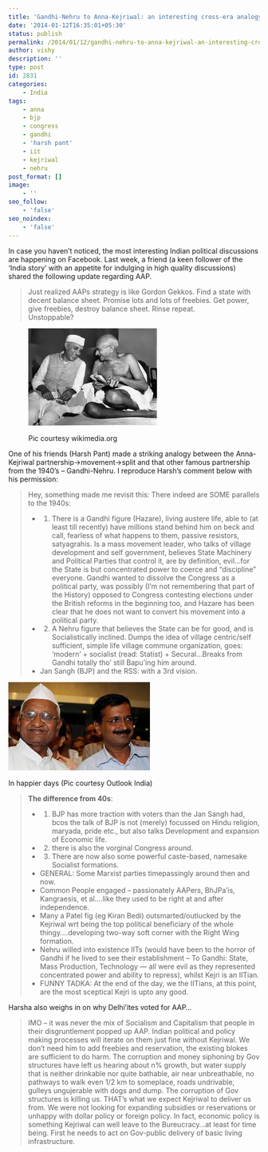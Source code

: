 ```yaml
---
title: 'Gandhi-Nehru to Anna-Kejriwal: an interesting cross-era analogy'
date: '2014-01-12T16:35:01+05:30'
status: publish
permalink: /2014/01/12/gandhi-nehru-to-anna-kejriwal-an-interesting-cross-era-analogy
author: vishy
description: ''
type: post
id: 2831
categories: 
    - India
tags:
    - anna
    - bjp
    - congress
    - gandhi
    - 'harsh pant'
    - iit
    - kejriwal
    - nehru
post_format: []
image:
    - ''
seo_follow:
    - 'false'
seo_noindex:
    - 'false'
---
```

In case you haven’t noticed, the most interesting Indian political discussions are happening on Facebook. Last week, a friend (a keen follower of the ‘India story’ with an appetite for indulging in high quality discussions) shared the following update regarding AAP.

> Just realized AAPs strategy is like Gordon Gekkos. Find a state with decent balance sheet. Promise lots and lots of freebies. Get power, give freebies, destroy balance sheet. Rinse repeat.  
> Unstoppable?

<figure aria-describedby="caption-attachment-2833" class="wp-caption alignleft" id="attachment_2833" style="width: 258px">

[![Pic courtesy wikimedia.org](../../../../uploads/2014/01/nehru_gandhi_wikimedia_org.jpg)](http://www.ulaar.com/wp-content/uploads/2014/01/nehru_gandhi_wikimedia_org.jpg)<figcaption class="wp-caption-text" id="caption-attachment-2833">Pic courtesy wikimedia.org</figcaption></figure>

One of his friends (Harsh Pant) made a striking analogy between the Anna-Kejriwal partnership-&gt;movement-&gt;split and that other famous partnership from the 1940’s – Gandhi-Nehru. I reproduce Harsh’s comment below with his permission:

> Hey, something made me revisit this: There indeed are SOME parallels to the 1940s:
> 
> - 1) There is a Gandhi figure (Hazare), living austere life, able to (at least till recently) have millions stand behind him on beck and call, fearless of what happens to them, passive resistors, satyagrahis. Is a mass movement leader, who talks of village development and self government, believes State Machinery and Political Parties that control it, are by definition, evil…for the State is but concentrated power to coerce and “discipline” everyone. Gandhi wanted to dissolve the Congress as a political party, was possibly (I’m not remembering that part of the History) opposed to Congress contesting elections under the British reforms in the beginning too, and Hazare has been clear that he does not want to convert his movement into a political party.
> - 2) A Nehru figure that believes the State can be for good, and is Socialistically inclined. Dumps the idea of village centric/self sufficient, simple life village commune organization, goes: ‘modern’ + socialist (read: Statist) + Secural…Breaks from Gandhi totally tho’ still Bapu’ing him around.
> - Jan Sangh (BJP) and the RSS: with a 3rd vision.
> 
> <figure aria-describedby="caption-attachment-2834" class="wp-caption alignright" id="attachment_2834" style="width: 284px">

[![In happier days (Pic courtesy Outlook India)](../../../../uploads/2014/01/anna_kejriwal_outlook_com.jpg)](http://www.ulaar.com/wp-content/uploads/2014/01/anna_kejriwal_outlook_com.jpg)<figcaption class="wp-caption-text" id="caption-attachment-2834">In happier days (Pic courtesy Outlook India)</figcaption></figure>
> 
> **The difference from 40s**:
> 
> - 1) BJP has more traction with voters than the Jan Sangh had, bcos the talk of BJP is not (merely) focussed on Hindu religion, maryada, pride etc., but also talks Development and expansion of Economic life.
> - 2) there is also the vorginal Congress around.
> - 3) There are now also some powerful caste-based, namesake Socialist formations.
> - GENERAL: Some Marxist parties timepassingly around then and now.
> - Common People engaged – passionately AAPers, BhJPa’is, Kangraesis, et al….like they used to be right at and after independence.
> - Many a Patel fig (eg Kiran Bedi) outsmarted/outlucked by the Kejriwal wrt being the top political beneficiary of the whole thingy….developing two-way soft corner with the Right Wing formation.
> - Nehru willed into existence IITs (would have been to the horror of Gandhi if he lived to see their establishment – To Gandhi: State, Mass Production, Technology — all were evil as they represented concentrated power and ability to repress), whilst Kejri is an IITian.
> - FUNNY TADKA: At the end of the day, we the IITians, at this point, are the most sceptical Kejri is upto any good.

Harsha also weighs in on why Delhi’ites voted for AAP…

> IMO – it was never the mix of Socialism and Capitalism that people in their disgruntlement popped up AAP. Indian political and policy making processes will iterate on them just fine without Kejriwal. We don’t need him to add freebies and reservation, the existing blokes are sufficient to do harm. The corruption and money siphoning by Gov structures have left us hearing about n% growth, but water supply that is neither drinkable nor quite bathable, air near unbreathable, no pathways to walk even 1/2 km to someplace, roads undrivable, gulleys ungujerable with dogs and dump. The corruption of Gov structures is killing us. THAT’s what we expect Kejriwal to deliver us from. We were not looking for expanding subsidies or reservations or unhappy with dollar policy or foreign policy. In fact, economic policy is something Kejriwal can well leave to the Bureucracy…at least for time being. First he needs to act on Gov-public delivery of basic living infrastructure.